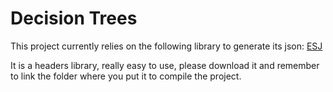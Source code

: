 # Decision Trees

This project currently relies on the following library to generate its json:
[ESJ](https://github.com/g40/esj)

It is a headers library, really easy to use, please download it and remember to link the folder
where you put it to compile the project.
